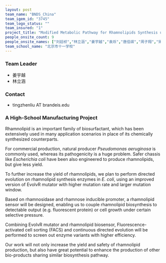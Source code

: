 ```yaml
---
layout: post
team_name: "BNDS_China"
team_igem_id: "3745"
team_logo_status: ""
team_insured: "1"
project_title: "Modified Metabolic Pathway for Rhamnolipids Synthesis using Directed Evolution"
people_onsite_count: 9
people_onsite_names: ["刘廷桢","林立涵","姜宇越","袁烁","唐佳祺","周子翔","宋健飞","陈怡安","宋林所"]
team_school_name: "北京市十一学校"
---
```



### Team Leader
* 姜宇越
* 林立涵

### Contact
* tingzhenliu AT brandeis.edu

### A High-School Manufacturing Project

Rhamnolipid is an important family of biosurfactant, which has been extensively used in many application scenarios in place of its chemically synthesized counterparts.

For commercial production, natural producer *Pseudomonas aeruginosa* is commonly used, whereas its pathogenicity is a huge problem. Safer chassis like *Escherichia coli* have been also engineered to produce rhamnolipids, but give less yield.

To further increase the yield of rhamnolipids, we plan to perform directed evolution on rhamnolipid synthesis enzymes in *E. coli*, using an improved version of EvolvR mutator with higher mutation rate and larger mutation window.

Based on rhamnosidase and rhamnose inducible promoter, a rhamnolipid sensor will be designed, enabling us to couple rhamnolipid biosynthesis to detectable output (e.g. fluorescent protein) or cell growth under certain selective pressure.

Combining EvolvR mutator and rhamnolipid biosensor, Fluorescence-activated cell sorting (FACS) and continuous directed evolution will be performed to screen out enzyme variants with higher efficiency.

Our work will not only increase the yield and safety of rhamnolipid production, but also have great potential to enhance the production of other bio-products sharing similar biosynthesis pathway.

